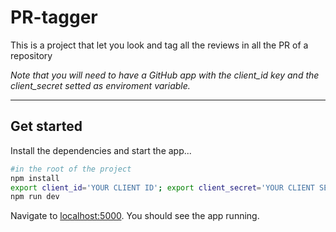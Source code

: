 # PR-tagger

This is a project that let you look and tag all the reviews in all the PR of a repository

*Note that you will need to have a GitHub app with the client_id key and the client_secret setted as enviroment variable.*

---

## Get started

Install the dependencies and start the app...

```bash
#in the root of the project
npm install
export client_id='YOUR CLIENT ID'; export client_secret='YOUR CLIENT SECRET';
npm run dev
```

Navigate to [localhost:5000](http://localhost:5000). You should see the app running.